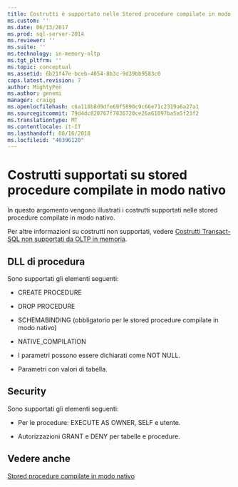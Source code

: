 ```yaml
---
title: Costrutti è supportato nelle Stored procedure compilate in modo nativo | Microsoft Docs
ms.custom: ''
ms.date: 06/13/2017
ms.prod: sql-server-2014
ms.reviewer: ''
ms.suite: ''
ms.technology: in-memory-oltp
ms.tgt_pltfrm: ''
ms.topic: conceptual
ms.assetid: 6b21f47e-bceb-4054-8b3c-9d39bb9583c0
caps.latest.revision: 7
author: MightyPen
ms.author: genemi
manager: craigg
ms.openlocfilehash: c6a118b8d9dfe69f5890c9c66e71c2319a6a27a1
ms.sourcegitcommit: 79d4dc820767f7836720ce26a61097ba5a5f23f2
ms.translationtype: MT
ms.contentlocale: it-IT
ms.lasthandoff: 08/16/2018
ms.locfileid: "40396120"
---
```

# <a name="supported-constructs-on-natively-compiled-stored-procedures"></a>Costrutti supportati su stored procedure compilate in modo nativo
  In questo argomento vengono illustrati i costrutti supportati nelle stored procedure compilate in modo nativo.  
  
 Per altre informazioni su costrutti non supportati, vedere [Costrutti Transact-SQL non supportati da OLTP in memoria](transact-sql-constructs-not-supported-by-in-memory-oltp.md).  
  
## <a name="procedure-ddl"></a>DLL di procedura  
 Sono supportati gli elementi seguenti:  
  
-   CREATE PROCEDURE  
  
-   DROP PROCEDURE  
  
-   SCHEMABINDING (obbligatorio per le stored procedure compilate in modo nativo)  
  
-   NATIVE_COMPILATION  
  
-   I parametri possono essere dichiarati come NOT NULL.  
  
-   Parametri con valori di tabella.  
  
## <a name="security"></a>Security  
 Sono supportati gli elementi seguenti:  
  
-   Per le procedure: EXECUTE AS OWNER, SELF e utente.  
  
-   Autorizzazioni GRANT e DENY per tabelle e procedure.  
  
## <a name="see-also"></a>Vedere anche  
 [Stored procedure compilate in modo nativo](natively-compiled-stored-procedures.md)  
  
  
